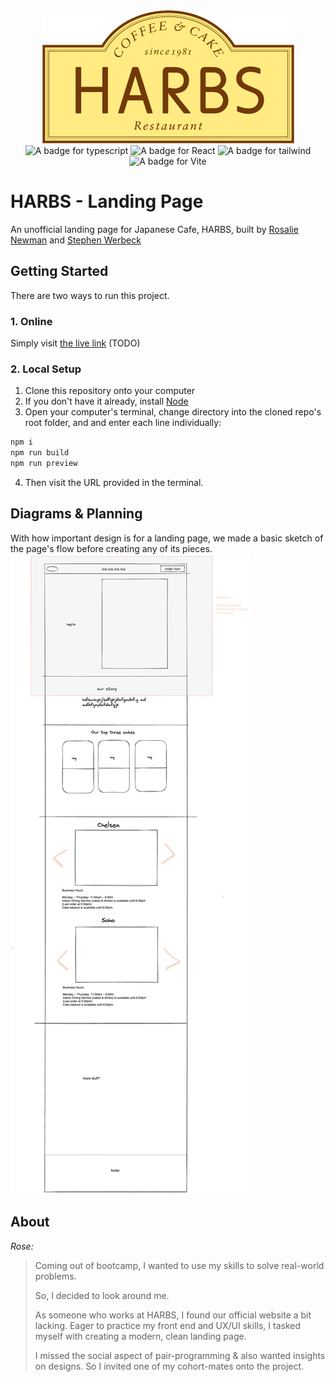 <div style="text-align: center">
<img src="public/logos/logo.png" alt="Harbs Logo, featuring the name in big, bold brown letters and a yellow background"/>
</div>
<div style="text-align: center">
<img alt="A badge for typescript" src="https://img.shields.io/badge/Typescript-027bcd?&logo=typescript&logoColor=white" />
<img alt="A badge for React" src="https://img.shields.io/badge/React-764abc?&logo=react&logoColor=white"/>
<img alt="A badge for tailwind" src="https://img.shields.io/badge/Tailwind%20CSS-06B6D4?logo=tailwindcss&logoColor=fff&style=flat" />
<img alt="A badge for Vite" src="https://img.shields.io/badge/Vite-pink?&logo=vite"/>
</div>

# HARBS - Landing Page

An unofficial landing page for Japanese Cafe, HARBS, built by [Rosalie Newman](https://github.com/rosalie0) and [Stephen Werbeck](https://www.linkedin.com/in/stephen-werbeck/)

## Getting Started

There are two ways to run this project.

### 1. Online

Simply visit [the live link](#) (TODO)

### 2. Local Setup

1. Clone this repository onto your computer
2. If you don't have it already, install [Node](https://nodejs.org/en)
3. Open your computer's terminal, change directory into the cloned repo's root folder, and and enter each line individually:

```bash
npm i
npm run build
npm run preview
```

4. Then visit the URL provided in the terminal.

## Diagrams & Planning

With how important design is for a landing page, we made a basic sketch of the page's flow before creating any of its pieces.
![A bare bones diagram depicting the flow of the site from a desktop](public/planning/Untitled-2023-04-08-1259.png)

## About

_Rose:_

> Coming out of bootcamp, I wanted to use my skills to solve real-world problems.
>
> So, I decided to look around me.
>
> As someone who works at HARBS, I found our official website a bit lacking.
> Eager to practice my front end and UX/UI skills, I tasked myself with creating a modern, clean landing page.
>
> I missed the social aspect of pair-programming & also wanted insights on designs. So I invited one of my cohort-mates onto the project.
